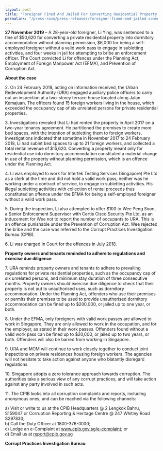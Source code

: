 ```yaml
---
layout: post
title: "Foreigner Fined And Jailed For Converting Residential Property Into Dormitory Accommodation, Being A Self-Employed Foreigner Without A Valid Work Pass To Engage In Subletting Activities, And Attempting To Bribe Enforcement Officer"
permalink: "/press-room/press-releases/foreigner-fined-and-jailed-converting-residential-property-dormitory"
---
```

**27 November 2019** – A 28-year-old foreigner, Li Ying, was sentenced to a fine of $50,620 for converting a private residential property into dormitory accommodation without planning permission, $6,000 for being a self-employed foreigner without a valid work pass to engage in subletting activities, and four weeks in jail for attempting to bribe an enforcement officer. The Court convicted Li for offences under the Planning Act, Employment of Foreign Manpower Act (EFMA), and Prevention of Corruption Act.

**About the case**

2\.         On 24 February 2018, acting on information received, the Urban Redevelopment Authority (URA) engaged auxiliary police officers to carry out an inspection at a two-storey terrace house located along Jalan Kemajuan. The officers found 15 foreign workers living in the house, which exceeded the occupancy cap of six unrelated persons for private residential properties.

3\.        Investigations revealed that Li had rented the property in April 2017 on a two-year tenancy agreement. He partitioned the premises to create more bed spaces, with the intention of subletting them to foreign workers. Investigations indicated that sometime in November 2017 to 24 February 2018, Li had sublet bed spaces to up to 21 foreign workers, and collected a total rental revenue of $15,620. Converting a property meant only for residential use into dormitory accommodation constituted a material change in use of the property without planning permission, which is an offence under the Planning Act. 

4\.       Li was employed to work for Intertek Testing Services (Singapore) Pte Ltd as a clerk at the time and did not hold a valid work pass, neither was he working under a contract of service, to engage in subletting activities. His illegal subletting activities with collection of rental proceeds thus constituted an offence under the EFMA for being a self-employed foreigner without a valid work pass.

5\.       During the inspection, Li also attempted to offer $100 to Wee Peng Soon, a Senior Enforcement Supervisor with Certis Cisco Security Pte Ltd, as an inducement for Wee not to report the number of occupants to URA. This is an offence punishable under the Prevention of Corruption Act. Wee rejected the bribe and the case was referred to the Corrupt Practices Investigation Bureau (CPIB).

6\.      Li was charged in Court for the offences in July 2018.

**Property owners and tenants reminded to adhere to regulations and exercise due diligence**

7\.      URA reminds property owners and tenants to adhere to prevailing regulations for private residential properties, such as the occupancy cap of six unrelated persons, and minimum stay duration of three consecutive months. Property owners should exercise due diligence to check that their property is not put to unauthorised uses, such as dormitory accommodation. Under the Planning Act, offenders who use their premises or permits their premises to be used to provide unauthorised dormitory accommodation can be fined up to $200,000, or jailed up to one year, or both.

8\.      Under the EFMA, only foreigners with valid work passes are allowed to work in Singapore, They are only allowed to work in the occupation, and for the employer, as stated in their work passes. Offenders found without a valid work pass can be fined up to $20,000, or jailed up to two years, or both. Offenders will also be barred from working in Singapore.

9\.      URA and MOM will continue to work closely together to conduct joint inspections on private residences housing foreign workers. The agencies will not hesitate to take action against anyone who blatantly disregard regulations.

10\.    Singapore adopts a zero tolerance approach towards corruption. The authorities take a serious view of any corrupt practices, and will take action against any party involved in such acts.

11\.     The CPIB looks into all corruption complaints and reports, including anonymous ones, and can be reached via the following channels:

a) Visit or write to us at the CPIB Headquarters @ 2 Lengkok Bahru, S159047 or Corruption Reporting & Heritage Centre @ 247 Whitley Road S297830;<br />
b) Call the Duty Officer at 1800-376-0000;<br />
c) Lodge an e-Complaint at <a href="https://www.cpib.gov.sg/e-complaint"><span style="color: #0066cc;">www.cpib.gov.sg/e-complaint</span></a>; or<br />
d) Email us at <a class="spamspan" href="mailto:report@cpib.gov.sg">report@cpib.gov.sg</a>

**Corrupt Practices Investigation Bureau**
